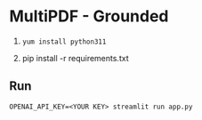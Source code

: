 # MultiPDF - Grounded

1. `yum install python311`

2. pip install -r requirements.txt

## Run

`OPENAI_API_KEY=<YOUR KEY> streamlit run app.py`
